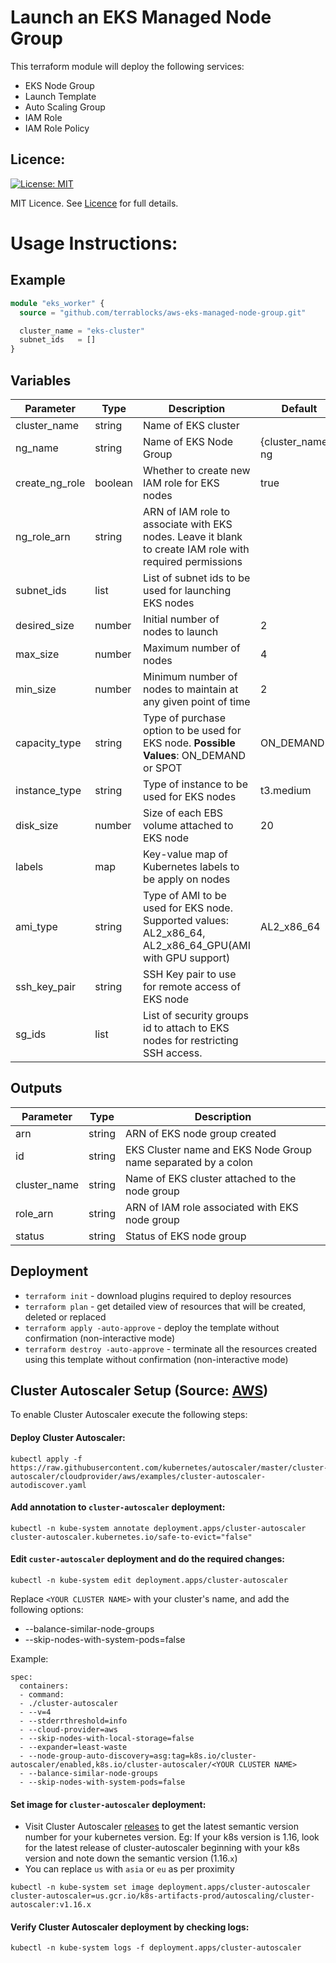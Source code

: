 # Launch an EKS Managed Node Group

This terraform module will deploy the following services:
- EKS Node Group
- Launch Template
- Auto Scaling Group
- IAM Role
- IAM Role Policy

## Licence:
[![License: MIT](https://img.shields.io/badge/License-MIT-green.svg)](https://opensource.org/licenses/MIT)

MIT Licence. See [Licence](LICENCE) for full details.

# Usage Instructions:
## Example
```terraform
module "eks_worker" {
  source = "github.com/terrablocks/aws-eks-managed-node-group.git"

  cluster_name = "eks-cluster"
  subnet_ids   = []
}
```
## Variables
| Parameter            | Type    | Description                                                                                              | Default    | Required |
|----------------------|---------|----------------------------------------------------------------------------------------------------------|------------|----------|
| cluster_name     | string  | Name of EKS cluster                                                                                      |            | Y        |
| ng_name     | string  | Name of EKS Node Group                                                                                      | {cluster_name}-ng           | N        |
| create_ng_role     | boolean  | Whether to create new IAM role for EKS nodes      | true        | N        |
| ng_role_arn     | string  | ARN of IAM role to associate with EKS nodes. Leave it blank to create IAM role with required permissions      |         | N        |
| subnet_ids           | list    | List of subnet ids to be used for launching EKS nodes                                                    |            | Y        |
| desired_size         | number  | Initial number of nodes to launch                                                                    | 2          | N        |
| max_size             | number  | Maximum number of nodes                                                                                  | 4          | N        |
| min_size             | number  | Minimum number of nodes to maintain at any given point of time                                           | 2          | N        |
| capacity_type        | string  | Type of purchase option to be used for EKS node. **Possible Values**: ON_DEMAND or SPOT                  | ON_DEMAND  | N        |
| instance_type        | string  | Type of instance to be used for EKS nodes                                                                | t3.medium  | N        |
| disk_size            | number  | Size of each EBS volume attached to EKS node                                                             | 20         | N        |
| labels            | map  | Key-value map of Kubernetes labels to be apply on nodes                                                             |          | N        |
| ami_type             | string  | Type of AMI to be used for EKS node. Supported values: AL2_x86_64, AL2_x86_64_GPU(AMI with GPU support)  | AL2_x86_64 | N        |
| ssh_key_pair         | string  | SSH Key pair to use for remote access of EKS node |            | N        |
| sg_ids               | list    | List of security groups id to attach to EKS nodes for restricting SSH access.                 |            | N        |

## Outputs
| Parameter           | Type   | Description               |
|---------------------|--------|---------------------------|
| arn           | string | ARN of EKS node group created            |
| id | string | EKS Cluster name and EKS Node Group name separated by a colon       |
| cluster_name           | string | Name of EKS cluster attached to the node group            |
| role_arn           | string | ARN of IAM role associated with EKS node group            |
| status           | string | Status of EKS node group            |

## Deployment
- `terraform init` - download plugins required to deploy resources
- `terraform plan` - get detailed view of resources that will be created, deleted or replaced
- `terraform apply -auto-approve` - deploy the template without confirmation (non-interactive mode)
- `terraform destroy -auto-approve` - terminate all the resources created using this template without confirmation (non-interactive mode)

## Cluster Autoscaler Setup (Source: [AWS](https://docs.aws.amazon.com/eks/latest/userguide/cluster-autoscaler.html#ca-deploy))
To enable Cluster Autoscaler execute the following steps:

#### Deploy Cluster Autoscaler:
```
kubectl apply -f https://raw.githubusercontent.com/kubernetes/autoscaler/master/cluster-autoscaler/cloudprovider/aws/examples/cluster-autoscaler-autodiscover.yaml
```

#### Add annotation to `cluster-autoscaler` deployment:
```
kubectl -n kube-system annotate deployment.apps/cluster-autoscaler cluster-autoscaler.kubernetes.io/safe-to-evict="false"
```

#### Edit `custer-autoscaler` deployment and do the required changes:
```
kubectl -n kube-system edit deployment.apps/cluster-autoscaler
```

Replace `<YOUR CLUSTER NAME>` with your cluster's name, and add the following options:
- --balance-similar-node-groups
- --skip-nodes-with-system-pods=false

Example:
```
spec:
  containers:
  - command:
  - ./cluster-autoscaler
  - --v=4
  - --stderrthreshold=info
  - --cloud-provider=aws
  - --skip-nodes-with-local-storage=false
  - --expander=least-waste
  - --node-group-auto-discovery=asg:tag=k8s.io/cluster-autoscaler/enabled,k8s.io/cluster-autoscaler/<YOUR CLUSTER NAME>
  - --balance-similar-node-groups
  - --skip-nodes-with-system-pods=false
```

#### Set image for `cluster-autoscaler` deployment:

- Visit Cluster Autoscaler [releases](https://github.com/kubernetes/autoscaler/releases) to get the latest semantic version number for your kubernetes version. Eg: If your k8s version is 1.16, look for the latest release of cluster-autoscaler beginning with your k8s version and note down the semantic version (1.16.`x`)
- You can replace `us` with `asia` or `eu` as per proximity

```
kubectl -n kube-system set image deployment.apps/cluster-autoscaler cluster-autoscaler=us.gcr.io/k8s-artifacts-prod/autoscaling/cluster-autoscaler:v1.16.x
```

#### Verify Cluster Autoscaler deployment by checking logs:
```
kubectl -n kube-system logs -f deployment.apps/cluster-autoscaler
```
